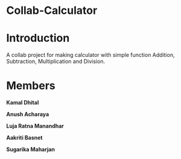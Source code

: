 # Collab-Calculator

# Introduction
A collab project for making calculator with simple function Addition, Subtraction, Multiplication and Division.

# Members

**Kamal Dhital**

**Anush Acharaya**

**Luja Ratna Manandhar**

**Aakriti Basnet**

**Sugarika Maharjan**